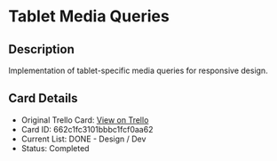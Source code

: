 # Tablet Media Queries

## Description
Implementation of tablet-specific media queries for responsive design.

## Card Details
- Original Trello Card: [View on Trello](https://trello.com/c/Sj6rTqur/24-tablet-media-queries)
- Card ID: 662c1fc3101bbbc1fcf0aa62
- Current List: DONE - Design / Dev
- Status: Completed
